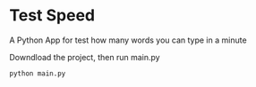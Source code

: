 # Test Speed
A Python App for test how many words you can type in a minute

Downdload the project, then run main.py
```
python main.py
```
